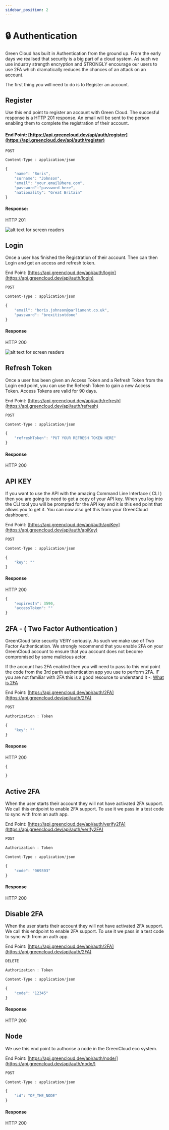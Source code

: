 ```yaml
---
sidebar_position: 2
---
```


# 🔒️ Authentication

Green Cloud has built in Authentication from the ground up. From the early days we realised that security is a big part of a cloud system. As such we use industry strength encryption and STRONGLY encourage our users to use 2FA which dramatically reduces the chances of an attack on an account.

The first thing you will need to do is to Register an account.

## Register

Use this end point to register an account with Green Cloud. The succesful response is a HTTP 201 response. An email will be sent to the person enabling them to complete the registration of their account.

#### End Point: [https://api.greencloud.dev/api/auth/register](https://api.greencloud.dev/api/auth/register)

```js title="HTTP VERB"
POST 
```

```js title="Content Header"
Content-Type : application/json
```

```js title="Body"
{
	"name": "Boris",
	"surname": "Johnson",
	"email": "your.email@here.com",
	"password":"password-here",
	"nationality": "Great Britain"
}
```

#### Response:

HTTP 201

![alt text for screen readers](../img/registerresponse.png "API repsonse after registration")

## Login

Once a user has finished the Registration of their account. Then can then Login and get an access and refresh token.

End Point: [https://api.greencloud.dev/api/auth/login](https://api.greencloud.dev/api/auth/login)

```js title="HTTP VERB"
POST
```

```js title="Content Header"
Content-Type : application/json
```

```js title="Body"
{
	"email": "boris.johnson@parliament.co.uk",
	"password": "brexitisntdone"
}
```

#### Response

HTTP 200

![alt text for screen readers](../img/loginsuccess.png "API repsonse after successful login")

## Refresh Token

Once a user has been given an Access Token and a Refresh Token from the Login end point, you can use the Refresh Token to gain a new Access Token. Access Tokens are valid for 90 days.

End Point: [https://api.greencloud.dev/api/auth/refresh](https://api.greencloud.dev/api/auth/refresh)

```js title="HTTP VERB"
POST
```

```js title="Content Header"
Content-Type : application/json
```

```js title="Body"
{
	"refreshToken": "PUT YOUR REFRESH TOKEN HERE"
}
```

#### Response

HTTP 200

## API KEY

If you want to use the API with the amazing Command Line Interface ( CLI ) then you are going to need to get a copy of your API key. When you log into the CLI tool you will be prompted for the API key and it is this end point that allows you to get it. You can now also get this from your GreenCloud dashboard. 

End Point: [https://api.greencloud.dev/api/auth/apiKey](https://api.greencloud.dev/api/auth/apiKey)

```js title="HTTP VERB"
POST
```

```js title="Content Header"
Content-Type : application/json
```

```js title="Body"
{
	"key": ""
}
```

#### Response

HTTP 200

```js title="Body"
{
	"expiresIn": 3590,
	"accessToken": ""
}
```

## 2FA - ( Two Factor Authentication )

GreenCloud take security VERY seriously. As such we make use of Two Factor Authentication. We strongly recommend that you enable 2FA on your GreenCloud account to ensure that you account does not become compromised by some malicious actor.

If the account has 2FA enabled then you will need to pass to this end point the code from the 3rd parth authentication app you use to perform 2FA. IF you are not familiar with 2FA this is a good resource to understand it -: [What is 2FA](https://authy.com/what-is-2fa/)

End Point: [https://api.greencloud.dev/api/auth/2FA](https://api.greencloud.dev/api/auth/2FA)

```js title="HTTP VERB"
POST
```

```js title="Content Header"
Authorization : Token

```

```js title="Body"
{
	"key": ""
}
```

#### Response

HTTP 200

```js title="Body"
{

}
```

## Active 2FA

When the user starts their account they will not have activated 2FA support. We call this endpoint to enable 2FA support. To use it we pass in a test code to sync with from an auth app.

End Point: [https://api.greencloud.dev/api/auth/verify2FA](https://api.greencloud.dev/api/auth/verify2FA)

```js title="HTTP VERB"
POST
```

```js title="Content Header"
Authorization : Token

Content-Type : application/json
```

```js title="Body"
{
	"code": "069303"
}
```

#### Response

HTTP 200

## Disable 2FA

When the user starts their account they will not have activated 2FA support. We call this endpoint to enable 2FA support. To use it we pass in a test code to sync with from an auth app.

End Point: [https://api.greencloud.dev/api/auth/2FA](https://api.greencloud.dev/api/auth/2FA)

```js title="HTTP VERB"
DELETE
```

```js title="Content Header"
Authorization : Token

Content-Type : application/json
```

```js title="Body"
{
	"code": "12345"
}
```

#### Response

HTTP 200

## Node

We use this end point to authorise a node in the GreenCloud eco system.

End Point: [https://api.greencloud.dev/api/auth/node/](https://api.greencloud.dev/api/auth/node/)

```js title="HTTP VERB"
POST
```

```js title="Content Header"
Content-Type : application/json
```

```js title="Body"
{
	"id": "OF_THE_NODE"
}
```

#### Response

HTTP 200